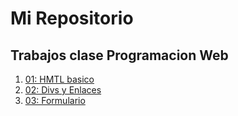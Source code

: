 # Mi Repositorio
Trabajos clase Programacion Web
---
1. [01: HMTL basico](ejercicio1/Index.html)
2. [02: Divs y Enlaces](Ejercio2/index.html)
3. [03: Formulario](ejercicio3/index.html)
